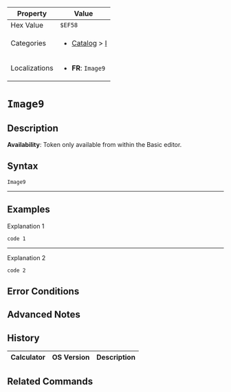 | Property      | Value |
|---------------|-------|
| Hex Value     | `$EF58`|
| Categories    | <ul><li>[Catalog](../categories/Catalog.md) > [I](../categories/Catalog.md#I)</li></ul> |
| Localizations | <ul><li><b>FR</b>: `Image9`</li></ul> |

# `Image9`

## Description



<b>Availability</b>: Token only available from within the Basic editor.

## Syntax
`Image9`

<hr>

## Examples

Explanation 1
```ti-basic
code 1
```
---
Explanation 2
```ti-basic
code 2
```

## Error Conditions


## Advanced Notes


## History
| Calculator | OS Version | Description |
|------------|------------|-------------|


## Related Commands

    